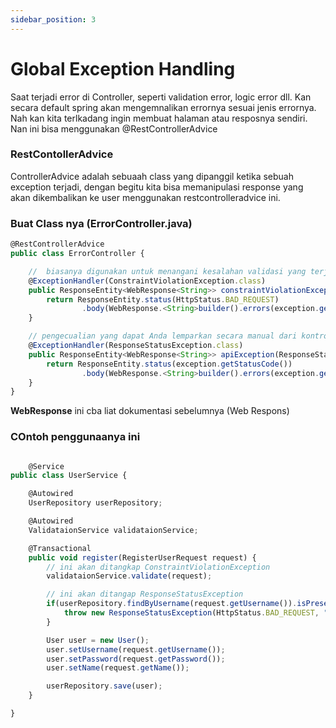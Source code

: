 ```yaml
---
sidebar_position: 3
---
```


# Global Exception Handling

Saat terjadi error di Controller, seperti validation error, logic error dll. Kan secara default spring akan mengemnalikan errornya sesuai jenis errornya.
Nah kan kita terlkadang ingin membuat halaman atau resposnya sendiri. Nan ini bisa menggunakan @RestControllerAdvice

### RestContollerAdvice

ControllerAdvice adalah sebuaah class yang dipanggil ketika sebuah exception terjadi, dengan begitu kita bisa memanipulasi response yang akan dikembalikan ke user menggunakan restcontrolleradvice ini.

### Buat Class nya (ErrorController.java)

```jsx
@RestControllerAdvice
public class ErrorController {

    //  biasanya digunakan untuk menangani kesalahan validasi yang terjadi saat menyimpan atau memperbarui entitas dalam basis data, terutama ketika aturan validasi (seperti yang ditetapkan oleh anotasi Hibernate Validator atau anotasi validasi lainnya) tidak dipenuhi.
    @ExceptionHandler(ConstraintViolationException.class)
    public ResponseEntity<WebResponse<String>> constraintViolationException(ConstraintViolationException exception) {
        return ResponseEntity.status(HttpStatus.BAD_REQUEST)
                .body(WebResponse.<String>builder().errors(exception.getMessage()).build());
    }

    // pengecualian yang dapat Anda lemparkan secara manual dari kontroler untuk menunjukkan bahwa permintaan tidak berhasil dengan status kode tertentu. Ini sering digunakan untuk menangani kasus di mana terjadi kesalahan atau kondisi yang tidak terduga dalam logika bisnis aplikasi Anda dan Anda ingin memberikan respons dengan status kode tertentu kepada klien
    @ExceptionHandler(ResponseStatusException.class)
    public ResponseEntity<WebResponse<String>> apiException(ResponseStatusException exception) {
        return ResponseEntity.status(exception.getStatusCode())
                .body(WebResponse.<String>builder().errors(exception.getReason()).build());
    }
}

```

**WebResponse** ini cba liat dokumentasi sebelumnya (Web Respons)

### COntoh penggunaanya ini
```jsx

    @Service
public class UserService {

    @Autowired
    UserRepository userRepository;

    @Autowired
    ValidataionService validataionService;

    @Transactional
    public void register(RegisterUserRequest request) {
        // ini akan ditangkap ConstraintViolationException
        validataionService.validate(request);

        // ini akan ditangap ResponseStatusException
        if(userRepository.findByUsername(request.getUsername()).isPresent()){
            throw new ResponseStatusException(HttpStatus.BAD_REQUEST, "Username already registered");
        }

        User user = new User();
        user.setUsername(request.getUsername());
        user.setPassword(request.getPassword());
        user.setName(request.getName());

        userRepository.save(user);
    }

}


```